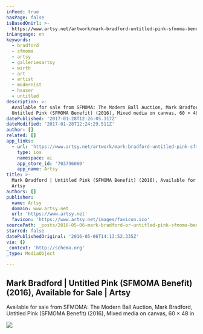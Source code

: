 ```yaml
---
inFeed: true
hasPage: false
isBasedOnUrl: >-
  https://www.artsy.net/artwork/mark-bradford-untitled-pink-sfmoma-benefit?auction_id=sfmoma-the-modern-ball-auction
inLanguage: en
keywords:
  - bradford
  - sfmoma
  - artsy
  - galleriesartsy
  - wirth
  - art
  - artist
  - modernist
  - hauser
  - untitled
description: >-
  Available for sale from SFMOMA: The Modern Ball Auction, Mark Bradford,
  Untitled Pink (SFMOMA Benefit) (2016), Mixed media on canvas, 60 × 48 in
datePublished: '2017-01-28T12:26:05.317Z'
dateModified: '2017-01-28T12:24:29.511Z'
author: []
related: []
app_links:
  - url: 'https://www.artsy.net/artwork/mark-bradford-untitled-pink-sfmoma-benefit'
    type: ios
    namespace: ai
    app_store_id: '703796080'
    app_name: Artsy
title: >-
  Mark Bradford | Untitled Pink (SFMOMA Benefit) (2016), Available for Sale |
  Artsy
authors: []
publisher:
  name: Artsy
  domain: www.artsy.net
  url: 'https://www.artsy.net'
  favicon: 'https://www.artsy.net/images/favicon.ico'
sourcePath: _posts/2016-05-06-mark-bradford-or-untitled-pink-sfmoma-benefit-2016-avail.md
starred: false
datePublishedOriginal: '2016-05-06T14:13:52.335Z'
via: {}
_context: 'http://schema.org'
_type: MediaObject

---
```

<article style=""><h1>Mark Bradford | Untitled Pink (SFMOMA Benefit) (2016), Available for Sale | Artsy</h1><p>Available for sale from SFMOMA: The Modern Ball Auction, Mark Bradford, Untitled Pink (SFMOMA Benefit) (2016), Mixed media on canvas, 60 × 48 in</p><img src="https://d32dm0rphc51dk.cloudfront.net/o7rJe7qp_-EULMcHpIJVFg/large.jpg" /></article>